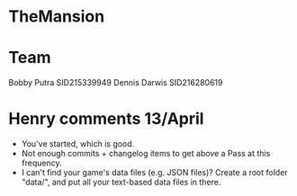 # TheMansion

# Team
Bobby Putra	SID215339949
Dennis Darwis SID216280619

# Henry comments 13/April
- You've started, which is good.
- Not enough commits + changelog items to get above a Pass at this frequency.
- I can't find your game's data files (e.g. JSON files)? Create a root folder "data/", and put all your text-based data files in there.
